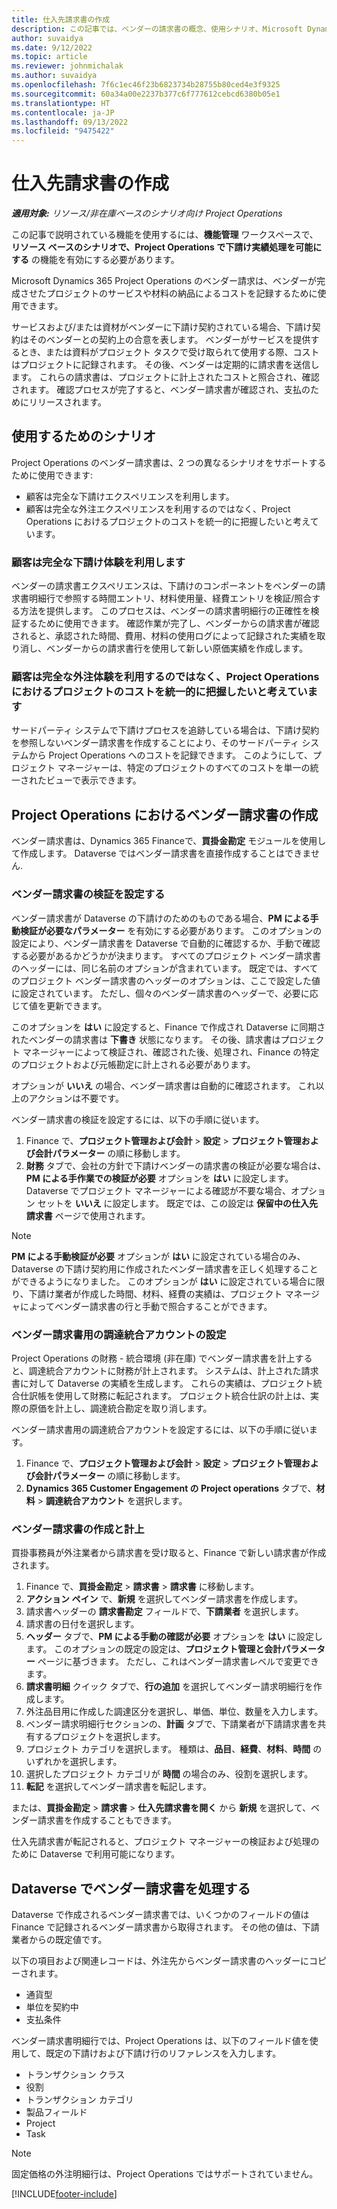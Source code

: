 ```yaml
---
title: 仕入先請求書の作成
description: この記事では、ベンダーの請求書の概念、使用シナリオ、Microsoft Dynamics 365 Project Operations で請求書を作成する方法について説明します。
author: suvaidya
ms.date: 9/12/2022
ms.topic: article
ms.reviewer: johnmichalak
ms.author: suvaidya
ms.openlocfilehash: 7f6c1ec46f23b6823734b28755b80ced4e3f9325
ms.sourcegitcommit: 60a34a00e2237b377c6f777612cebcd6380b05e1
ms.translationtype: HT
ms.contentlocale: ja-JP
ms.lasthandoff: 09/13/2022
ms.locfileid: "9475422"
---
```

# <a name="create-vendor-invoices"></a>仕入先請求書の作成

_**適用対象:** リソース/非在庫ベースのシナリオ向け Project Operations_

この記事で説明されている機能を使用するには、**機能管理** ワークスペースで、**リソース ベースのシナリオで、Project Operations で下請け実績処理を可能にする** の機能を有効にする必要があります。

Microsoft Dynamics 365 Project Operations のベンダー請求は、ベンダーが完成させたプロジェクトのサービスや材料の納品によるコストを記録するために使用できます。

サービスおよび/または資材がベンダーに下請け契約されている場合、下請け契約はそのベンダーとの契約上の合意を表します。 ベンダーがサービスを提供するとき、または資料がプロジェクト タスクで受け取られて使用する際、コストはプロジェクトに記録されます。 その後、ベンダーは定期的に請求書を送信します。 これらの請求書は、プロジェクトに計上されたコストと照合され、確認されます。 確認プロセスが完了すると、ベンダー請求書が確認され、支払のためにリリースされます。

## <a name="scenarios-for-use"></a>使用するためのシナリオ

Project Operations のベンダー請求書は、2 つの異なるシナリオをサポートするために使用できます:

- 顧客は完全な下請けエクスペリエンスを利用します。
- 顧客は完全な外注エクスペリエンスを利用するのではなく、Project Operations におけるプロジェクトのコストを統一的に把握したいと考えています。

### <a name="customers-use-the-full-subcontracting-experiences"></a>顧客は完全な下請け体験を利用します

ベンダーの請求書エクスペリエンスは、下請けのコンポーネントをベンダーの請求書明細行で参照する時間エントリ、材料使用量、経費エントリを検証/照合する方法を提供します。 このプロセスは、ベンダーの請求書明細行の正確性を検証するために使用できます。 確認作業が完了し、ベンダーからの請求書が確認されると、承認された時間、費用、材料の使用ログによって記録された実績を取り消し、ベンダーからの請求書行を使用して新しい原価実績を作成します。

### <a name="customers-dont-use-the-full-subcontracting-experiences-but-want-to-have-a-unified-view-of-costs-on-projects-in-project-operations"></a>顧客は完全な外注体験を利用するのではなく、Project Operations におけるプロジェクトのコストを統一的に把握したいと考えています

サードパーティ システムで下請けプロセスを追跡している場合は、下請け契約を参照しないベンダー請求書を作成することにより、そのサードパーティ システムから Project Operations へのコストを記録できます。 このようにして、プロジェクト マネージャーは、特定のプロジェクトのすべてのコストを単一の統一されたビューで表示できます。

## <a name="create-vendor-invoices-in-project-operations"></a>Project Operations におけるベンダー請求書の作成

ベンダー請求書は、Dynamics 365 Financeで、**買掛金勘定** モジュールを使用して作成します。 Dataverse ではベンダー請求書を直接作成することはできません.

### <a name="set-up-vendor-invoice-verification"></a>ベンダー請求書の検証を設定する

ベンダー請求書が Dataverse の下請けのためのものである場合、**PM による手動検証が必要なパラメーター** を有効にする必要があります。 このオプションの設定により、ベンダー請求書を Dataverse で自動的に確認するか、手動で確認する必要があるかどうかが決まります。 すべてのプロジェクト ベンダー請求書のヘッダーには、同じ名前のオプションが含まれています。 既定では、すべてのプロジェクト ベンダー請求書のヘッダーのオプションは、ここで設定した値に設定されています。 ただし、個々のベンダー請求書のヘッダーで、必要に応じて値を更新できます。

このオプションを **はい** に設定すると、Finance で作成され Dataverse に同期されたベンダーの請求書は **下書き** 状態になります。 その後、請求書はプロジェクト マネージャーによって検証され、確認された後、処理され、Finance の特定のプロジェクトおよび元帳勘定に計上される必要があります。

オプションが **いいえ** の場合、ベンダー請求書は自動的に確認されます。 これ以上のアクションは不要です。

ベンダー請求書の検証を設定するには、以下の手順に従います。

1. Finance で、**プロジェクト管理および会計** \> **設定** \> **プロジェクト管理および会計パラメーター** の順に移動します。
1. **財務** タブで、会社の方針で下請けベンダーの請求書の検証が必要な場合は、**PM による手作業での検証が必要** オプションを **はい** に設定します。 Dataverse でプロジェクト マネージャーによる確認が不要な場合、オプション セットを **いいえ** に設定します。 既定では、この設定は **保留中の仕入先請求書** ページで使用されます。

> [!NOTE]
> **PM による手動検証が必要** オプションが **はい** に設定されている場合のみ、Dataverse の下請け契約用に作成されたベンダー請求書を正しく処理することができるようになりました。 このオプションが **はい** に設定されている場合に限り、下請け業者が作成した時間、材料、経費の実績は、プロジェクト マネージャによってベンダー請求書の行と手動で照合することができます。

### <a name="set-up-a-procurement-integration-account-for-vendor-invoices"></a>ベンダー請求書用の調達統合アカウントの設定

Project Operations の財務 - 統合環境 (非在庫) でベンダー請求書を計上すると、調達統合アカウントに財務が計上されます。 システムは、計上された請求書に対して Dataverse の実績を生成します。 これらの実績は、プロジェクト統合仕訳帳を使用して財務に転記されます。 プロジェクト統合仕訳の計上は、実際の原価を計上し、調達統合勘定を取り消します。

ベンダー請求書用の調達統合アカウントを設定するには、以下の手順に従います。

1. Finance で、**プロジェクト管理および会計** \> **設定** \> **プロジェクト管理および会計パラメーター** の順に移動します。
1. **Dynamics 365 Customer Engagement の Project operations** タブで、**材料** \> **調達統合アカウント** を選択します。

### <a name="create-and-post-subcontract-vendor-invoices"></a>ベンダー請求書の作成と計上

買掛事務員が外注業者から請求書を受け取ると、Finance で新しい請求書が作成されます。

1. Finance で、**買掛金勘定** \> **請求書** \> **請求書** に移動します。
1. **アクション ペイン** で、**新規** を選択してベンダー請求書を作成します。
1. 請求書ヘッダーの **請求書勘定** フィールドで、**下請業者** を選択します。
1. 請求書の日付を選択します。
1. **ヘッダー** タブで、**PM による手動の確認が必要** オプションを **はい** に設定します。 このオプションの既定の設定は、**プロジェクト管理と会計パラメーター** ページに基づきます。 ただし、これはベンダー請求書レベルで変更できます。
1. **請求書明細** クイック タブで、**行の追加** を選択してベンダー請求明細行を作成します。
1. 外注品目用に作成した調達区分を選択し、単価、単位、数量を入力します。
1. ベンダー請求明細行セクションの、**計画** タブで、下請業者が下請請求書を共有するプロジェクトを選択します。
1. プロジェクト カテゴリを選択します。 種類は、**品目**、**経費**、**材料**、**時間** のいずれかを選択します。
1. 選択したプロジェクト カテゴリが **時間** の場合のみ、役割を選択します。
1. **転記** を選択してベンダー請求書を転記します。

または、**買掛金勘定** \> **請求書** \> **仕入先請求書を開く** から **新規** を選択して、ベンダー請求書を作成することもできます。

仕入先請求書が転記されると、プロジェクト マネージャーの検証および処理のために Dataverse で利用可能になります。

## <a name="vendor-invoice-processing-in-dataverse"></a>Dataverse でベンダー請求書を処理する

Dataverse で作成されるベンダー請求書では、いくつかのフィールドの値は Finance で記録されるベンダー請求書から取得されます。 その他の値は、下請業者からの既定値です。

以下の項目および関連レコードは、外注先からベンダー請求書のヘッダーにコピーされます。

- 通貨型
- 単位を契約中
- 支払条件

ベンダー請求書明細行では、Project Operations は、以下のフィールド値を使用して、既定の下請けおよび下請け行のリファレンスを入力します。

- トランザクション クラス
- 役割
- トランザクション カテゴリ
- 製品フィールド
- Project
- Task

> [!NOTE]
> 固定価格の外注明細行は、Project Operations ではサポートされていません。

[!INCLUDE[footer-include](../includes/footer-banner.md)]
